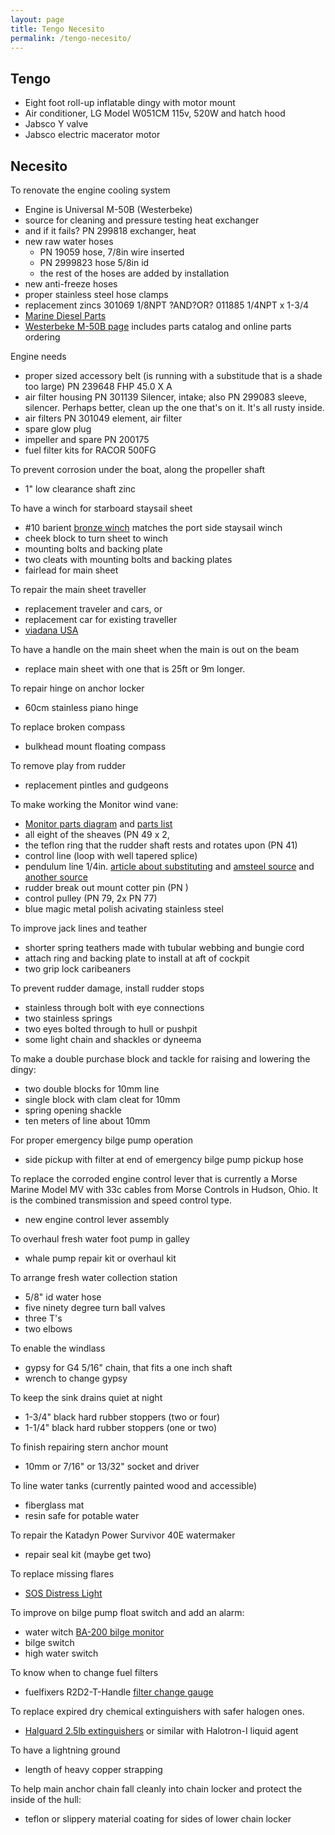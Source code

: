 ```yaml
---
layout: page
title: Tengo Necesito
permalink: /tengo-necesito/
---
```

## Tengo

- Eight foot roll-up inflatable dingy with motor mount
- Air conditioner, LG Model W051CM 115v, 520W and hatch hood
- Jabsco Y valve
- Jabsco electric macerator motor

## Necesito

To renovate the engine cooling system
- Engine is Universal M-50B (Westerbeke)
- source for cleaning and pressure testing heat exchanger
- and if it fails? PN 299818 exchanger, heat
- new raw water hoses
  - PN 19059 hose, 7/8in wire inserted
  - PN 2999823 hose 5/8in id
  - the rest of the hoses are added by installation
- new anti-freeze hoses
- proper stainless steel hose clamps
- replacement zincs 301069 1/8NPT ?AND?OR? 011885 1/4NPT x 1-3/4
- [Marine Diesel Parts](https://marinedieselparts.com/store/universalm-50.htm)
- [Westerbeke M-50B page](https://www.westerbeke.com/Category/M-50B/5399ADA2DAF73A26740BF680#mainoverview)
  includes parts catalog and online parts ordering


Engine needs
- proper sized accessory belt
  (is running with a substitude that is a shade too large)
  PN 239648 FHP 45.0 X A
- air filter housing PN 301139 Silencer, intake; also PN 299083 sleeve, silencer.
  Perhaps better, clean up the one that's on it. It's all rusty inside.
- air filters PN 301049 element, air filter
- spare glow plug
- impeller and spare PN 200175
- fuel filter kits for RACOR 500FG

To prevent corrosion under the boat, along the propeller shaft
- 1" low clearance shaft zinc

To have a winch for starboard staysail sheet
- #10 barient
  [bronze winch](
  https://www.ebay.com/itm/Vintage-Barient-10-Winch-Nice-Cleaned-serviced-2-available/303744914722)
  matches the port side staysail winch
- cheek block to turn sheet to winch
- mounting bolts and backing plate
- two cleats with mounting bolts and backing plates
- fairlead for main sheet

To repair the main sheet traveller
- replacement traveler and cars, or
- replacement car for existing traveller
- [viadana USA](https://www.viadanausa.com/)

To have a handle on the main sheet when the main is out on the beam
- replace main sheet with one that is 25ft or 9m longer.

To repair hinge on anchor locker
- 60cm stainless piano hinge

To replace broken compass
- bulkhead mount floating compass

To remove play from rudder
- replacement pintles and gudgeons

To make working the Monitor wind vane:
- [Monitor parts diagram](
  https://www.scanmarinternational.com/monitor-master-parts-diagram)
  and [parts list](https://www.scanmarinternational.com/monitor-parts)
- all eight of the sheaves (PN 49 x 2, 
- the teflon ring that the rudder shaft rests and rotates upon (PN 41)
- control line (loop with well tapered splice)
- pendulum line 1/4in. [article about substituting](
  https://svluckness.blogspot.com/2013/06/monitor-pendulum-lines-and-amsteel.html)
  and [amsteel source](
  https://www.samsonrope.com/resources/product-search?product=amsteel)
  and [another source](
  http://amsteelblue.com/bulk-1-4-diameter/)
- rudder break out mount cotter pin (PN )
- control pulley (PN 79, 2x PN 77)
- blue magic metal polish acivating stainless steel

To improve jack lines and teather
- shorter spring teathers made with tubular webbing and bungie cord
- attach ring and backing plate to install at aft of cockpit
- two grip lock caribeaners

To prevent rudder damage, install rudder stops
- stainless through bolt with eye connections
- two stainless springs
- two eyes bolted through to hull or pushpit
- some light chain and shackles or dyneema

To make a double purchase block and tackle for raising and lowering the dingy:
- two double blocks for 10mm line
- single block with clam cleat for 10mm
- spring opening shackle
- ten meters of line about 10mm

For proper emergency bilge pump operation
- side pickup with filter at end of emergency bilge pump pickup hose

To replace the corroded engine control lever that is currently a Morse Marine
Model MV with 33c cables from Morse Controls in Hudson, Ohio. It is the
combined transmission and speed control type.
- new engine control lever assembly

To overhaul fresh water foot pump in galley
- whale pump repair kit or overhaul kit

To arrange fresh water collection station
- 5/8" id water hose
- five ninety degree turn ball valves
- three T's
- two elbows

To enable the windlass
- gypsy for G4 5/16" chain, that fits a one inch shaft
- wrench to change gypsy

To keep the sink drains quiet at night
- 1-3/4" black hard rubber stoppers (two or four)
- 1-1/4" black hard rubber stoppers (one or two)

To finish repairing stern anchor mount
- 10mm or 7/16" or 13/32" socket and driver

To line water tanks (currently painted wood and accessible)
- fiberglass mat
- resin safe for potable water

To repair the Katadyn Power Survivor 40E watermaker
- repair seal kit (maybe get two)

To replace missing flares
- [SOS Distress Light](
  https://www.amazon.com/-/es/Electronic-Distress-bandera-angustia-silbato/dp/B081GHJ9XC)

To improve on bilge pump float switch and add an alarm:
- water witch [BA-200 bilge monitor](
  https://waterwitchinc.com/product/model-ba200-bilge-monitor/)
- bilge switch
- high water switch

To know when to change fuel filters
- fuelfixers R2D2-T-Handle [filter change gauge](
  https://www.fuelfixers.com/estore/r2d2-handle-filter-change-gauge-p-86.html)

To replace expired dry chemical extinguishers with safer halogen ones.
- [Halguard 2.5lb extinguishers](https://www.h3rperformance.com/p4762-hg250b)
  or similar with Halotron-I liquid agent

To have a lightning ground
- length of heavy copper strapping

To help main anchor chain fall cleanly into chain locker and protect the
inside of the hull:
- teflon or slippery material coating for sides of lower chain locker

